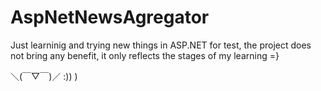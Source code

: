 # AspNetNewsAgregator

Just learninig and trying new things in ASP.NET for test, the project does not bring any benefit, it only reflects the stages of my learning =}
   
   ＼(￣▽￣)／  :)) ) 
